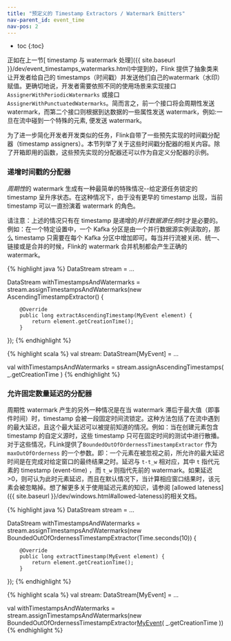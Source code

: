 ```yaml
---
title: "预定义的 Timestamp Extractors / Watermark Emitters"
nav-parent_id: event_time
nav-pos: 2
---
```

<!--
Licensed to the Apache Software Foundation (ASF) under one
or more contributor license agreements.  See the NOTICE file
distributed with this work for additional information
regarding copyright ownership.  The ASF licenses this file
to you under the Apache License, Version 2.0 (the
"License"); you may not use this file except in compliance
with the License.  You may obtain a copy of the License at

  http://www.apache.org/licenses/LICENSE-2.0

Unless required by applicable law or agreed to in writing,
software distributed under the License is distributed on an
"AS IS" BASIS, WITHOUT WARRANTIES OR CONDITIONS OF ANY
KIND, either express or implied.  See the License for the
specific language governing permissions and limitations
under the License.
-->

* toc
{:toc}

正如在上一节[ timestamp 与 watermark 处理]({{ site.baseurl }}/dev/event_timestamps_watermarks.html)中提到的，Flink 提供了抽象类来让开发者给自己的 timestamps（时间戳）并发送他们自己的watermark（水印）赋值。更确切地说，开发者需要依照不同的使用场景来实现接口 `AssignerWithPeriodicWatermarks` 或接口 `AssignerWithPunctuatedWatermarks`。简而言之，前一个接口将会周期性发送 watermark，而第二个接口则根据到达数据的一些属性发送 watermark，例如:一旦在流中碰到一个特殊的元素, 便发送 watermark。

为了进一步简化开发者开发类似的任务，Flink自带了一些预先实现的时间戳分配器（timestamp assigners）。本节列举了关于这些时间戳分配器的相关内容。除了开箱即用的函数，这些预先实现的分配器还可以作为自定义分配器的示例。


### **递增时间戳的分配器**


*周期性*的 watermark 生成有一种最简单的特殊情况--给定源任务锁定的 timestamp 呈升序状态。在这种情况下，由于没有更早的 timestamp 出现，当前 timestamp 可以一直扮演着 watermark 的角色。

请注意：上述的情况只有在 timestamp 是递增的*并行数据源任务*时才是必要的。例如：在一个特定设置中，一个 Kafka 分区是由一个并行数据源实例读取的，那么 timestamp 只需要在每个 Kafka 分区中增加即可。每当并行流被关闭、统一、链接或是合并的时候，Flink的 watermark 合并机制都会产生正确的 watermark。


<div class="codetabs" markdown="1">
<div data-lang="java" markdown="1">
{% highlight java %}
DataStream<MyEvent> stream = ...

DataStream<MyEvent> withTimestampsAndWatermarks =
    stream.assignTimestampsAndWatermarks(new AscendingTimestampExtractor<MyEvent>() {

        @Override
        public long extractAscendingTimestamp(MyEvent element) {
            return element.getCreationTime();
        }
});
{% endhighlight %}
</div>
<div data-lang="scala" markdown="1">
{% highlight scala %}
val stream: DataStream[MyEvent] = ...

val withTimestampsAndWatermarks = stream.assignAscendingTimestamps( _.getCreationTime )
{% endhighlight %}
</div>
</div>

### **允许固定数量延迟的分配器**

周期性 watermark 产生的另外一种情况是在当 watermark 滞后于最大值（即事件时间）时，timestamp 会被一段固定时间流锁定。这种方法包括了在流中遇到的最大延迟，且这个最大延迟可以被提前知道的情况。例如：当在创建元素包含 timestamp 的自定义源时，这些 timestamp 只可在固定时间的测试中进行散播。对于这些情况，FLink提供了`BoundedOutOfOrdernessTimestampExtractor` 作为 `maxOutOfOrderness` 的一个参数。即：一个元素在被忽视之前，所允许的最大延迟时间是在完成对给定窗口的最终结果之时。延迟与 `t-t_w` 相对应，其中 `t` 指代元素的 timestamp (event-time) ，而 `t_w` 则指代先前的 watermark。如果延迟>0，则可认为此时元素延迟，而且在默认情况下，当计算相应窗口结果时，该元素会被忽略掉。想了解更多关于使用延迟元素的知识，请参阅 [allowed lateness]({{ site.baseurl }}/dev/windows.html#allowed-lateness)的相关文档。


<div class="codetabs" markdown="1">
<div data-lang="java" markdown="1">
{% highlight java %}
DataStream<MyEvent> stream = ...

DataStream<MyEvent> withTimestampsAndWatermarks =
    stream.assignTimestampsAndWatermarks(new BoundedOutOfOrdernessTimestampExtractor<MyEvent>(Time.seconds(10)) {

        @Override
        public long extractTimestamp(MyEvent element) {
            return element.getCreationTime();
        }
});
{% endhighlight %}
</div>
<div data-lang="scala" markdown="1">
{% highlight scala %}
val stream: DataStream[MyEvent] = ...

val withTimestampsAndWatermarks = stream.assignTimestampsAndWatermarks(new BoundedOutOfOrdernessTimestampExtractor[MyEvent](Time.seconds(10))( _.getCreationTime ))
{% endhighlight %}
</div>
</div>
